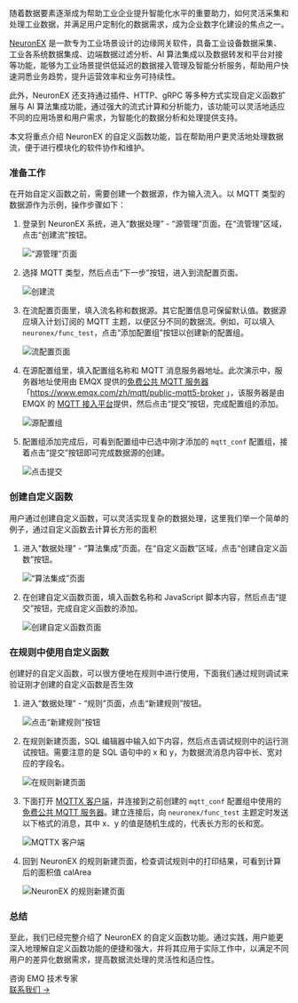 随着数据要素逐渐成为帮助工业企业提升智能化水平的重要助力，如何灵活采集和处理工业数据，并满足用户定制化的数据需求，成为企业数字化建设的焦点之一。

[NeuronEX](https://www.emqx.com/zh/products/neuronex) 是一款专为工业场景设计的边缘网关软件，具备工业设备数据采集、工业各系统数据集成、边端数据过滤分析、AI 算法集成以及数据转发和平台对接等功能，能够为工业场景提供低延迟的数据接入管理及智能分析服务，帮助用户快速洞悉业务趋势，提升运营效率和业务可持续性。

此外，NeuronEX 还支持通过插件、HTTP、gRPC 等多种方式实现自定义函数扩展与 AI 算法集成功能，通过强大的流式计算和分析能力，该功能可以灵活地适应不同的应用场景和用户需求，为智能化的数据分析和处理提供支持。

本文将重点介绍 NeuronEX 的自定义函数功能，旨在帮助用户更灵活地处理数据流，便于进行模块化的软件协作和维护。

### 准备工作

在开始自定义函数之前，需要创建一个数据源，作为输入流入。以 MQTT 类型的数据源作为示例，操作步骤如下：

1. 登录到 NeuronEX 系统，进入“数据处理” - “源管理”页面。在“流管理”区域，点击“创建流”按钮。

   ![“源管理”页面](https://assets.emqx.com/images/44ddb5c3612efa498f641ca05c8ba811.png)

1. 选择 MQTT 类型，然后点击“下一步”按钮，进入到流配置页面。

   ![创建流](https://assets.emqx.com/images/b3c10957a6bea98bce04a25b2f024ee7.png)

1. 在流配置页面里，填入流名称和数据源。其它配置信息可保留默认值。数据源应填入计划订阅的 MQTT 主题，以便区分不同的数据流。例如，可以填入 `neuronex/func_test`，点击“添加配置组”按钮以创建新的配置组。

   ![流配置页面](https://assets.emqx.com/images/a953bce884aa258817f6537f40786c41.png)

1. 在源配置组里，填入配置组名称和 MQTT 消息服务器地址。此次演示中，服务器地址使用由 EMQX 提供的[免费公共 MQTT 服务器](https://www.emqx.com/zh/mqtt/public-mqtt5-broker)「https://www.emqx.com/zh/mqtt/public-mqtt5-broker 」，该服务器是由 EMQX 的 [MQTT 接入平台](https://www.emqx.com/en/cloud)提供，然后点击“提交”按钮，完成配置组的添加。

   ![源配置组](https://assets.emqx.com/images/e47ac326e1537f7b9ee0c3f39731f016.png)

1. 配置组添加完成后，可看到配置组中已选中刚才添加的 `mqtt_conf` 配置组，接着点击“提交”按钮即可完成数据源的创建。

   ![点击提交](https://assets.emqx.com/images/e5583f1243f7e5c8bc88978e9c9b3ce7.png)

### 创建自定义函数

用户通过创建自定义函数，可以灵活实现复杂的数据处理，这里我们举一个简单的例子，通过自定义函数去计算长方形的面积

1. 进入“数据处理” - “算法集成”页面。在“自定义函数”区域，点击“创建自定义函数”按钮。

   ![“算法集成”页面](https://assets.emqx.com/images/42f242e10806e3d714ca84f3fa6943d2.png)

1. 在创建自定义函数页面，填入函数名称和 JavaScript 脚本内容，然后点击“提交”按钮，完成自定义函数的添加。

   ![创建自定义函数页面](https://assets.emqx.com/images/d91bec49935dbb3cf74629494a00ef01.png)

### 在规则中使用自定义函数

创建好的自定义函数，可以很方便地在规则中进行使用，下面我们通过规则调试来验证刚才创建的自定义函数是否生效

1. 进入“数据处理” - “规则”页面，点击“新建规则”按钮。

   ![点击“新建规则”按钮](https://assets.emqx.com/images/2244029f10d9b6cf72ba335b0702678c.png)

1. 在规则新建页面，SQL 编辑器中输入如下内容，然后点击调试规则中的运行测试按钮。需要注意的是 SQL 语句中的 x 和 y，为数据流消息内容中长、宽对应的字段名。

   ![在规则新建页面](https://assets.emqx.com/images/3950ce469d7e41f75717f943c4363503.png)

1. 下面打开 [MQTTX 客户端](https://mqttx.app/zh)，并连接到之前创建的 `mqtt_conf` 配置组中使用的[免费公共 MQTT 服务器](https://www.emqx.com/zh/mqtt/public-mqtt5-broker)。建立连接后，向 `neuronex/func_test` 主题定时发送以下格式的消息，其中 x、y 的值是随机生成的，代表长方形的长和宽。

   ![MQTTX 客户端](https://assets.emqx.com/images/49d14ac3da2b49233d3eff564a7e7222.png)

1. 回到 NeuronEX 的规则新建页面，检查调试规则中的打印结果，可看到计算后的面积值 calArea

   ![NeuronEX 的规则新建页面](https://assets.emqx.com/images/aeeeac0031cf7a7a550682a232dbca71.png)

### 总结

至此，我们已经完整介绍了 NeuronEX 的自定义函数功能。通过实践，用户能更深入地理解自定义函数功能的便捷和强大，并将其应用于实际工作中，以满足不同用户的差异化数据需求，提高数据流处理的灵活性和适应性。



<section class="promotion">
    <div>
        咨询 EMQ 技术专家
    </div>
    <a href="https://www.emqx.com/zh/contact?product=solutions" class="button is-gradient">联系我们 →</a>
</section>
